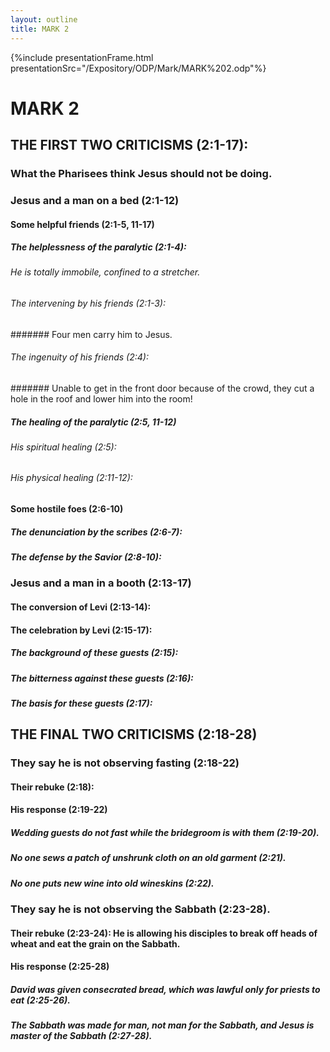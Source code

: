 ```yaml
---
layout: outline
title: MARK 2
---
```

{%include presentationFrame.html presentationSrc="/Expository/ODP/Mark/MARK%202.odp"%}

# MARK 2
## THE FIRST TWO CRITICISMS (2:1-17): 
###  What the Pharisees think Jesus should not be doing. 
###  Jesus and a man on a bed (2:1-12) 
####  Some helpful friends (2:1-5, 11-17) 
#####  The helplessness of the paralytic (2:1-4): 
######  He is totally immobile, confined to a stretcher. 
######  The intervening by his friends (2:1-3): 
#######  Four men carry him to Jesus. 
######  The ingenuity of his friends (2:4): 
#######  Unable to get in the front door because of the crowd, they cut a hole in the roof and lower him into the room! 
#####  The healing of the paralytic (2:5, 11-12) 
######  His spiritual healing (2:5): 
######  His physical healing (2:11-12): 
####  Some hostile foes (2:6-10) 
#####  The denunciation by the scribes (2:6-7): 
#####  The defense by the Savior (2:8-10): 
###  Jesus and a man in a booth (2:13-17) 
####  The conversion of Levi (2:13-14): 
####  The celebration by Levi (2:15-17): 
#####  The background of these guests (2:15): 
#####  The bitterness against these guests (2:16): 
#####  The basis for these guests (2:17): 
## THE FINAL TWO CRITICISMS (2:18-28) 
###  They say he is not observing fasting (2:18-22) 
####  Their rebuke (2:18): 
####  His response (2:19-22) 
#####  Wedding guests do not fast while the bridegroom is with them (2:19-20). 
#####  No one sews a patch of unshrunk cloth on an old garment (2:21). 
#####  No one puts new wine into old wineskins (2:22). 
###  They say he is not observing the Sabbath (2:23-28). 
####  Their rebuke (2:23-24): He is allowing his disciples to break off heads of wheat and eat the grain on the Sabbath. 
####  His response (2:25-28) 
#####  David was given consecrated bread, which was lawful only for priests to eat (2:25-26). 
#####  The Sabbath was made for man, not man for the Sabbath, and Jesus is master of the Sabbath (2:27-28). 

